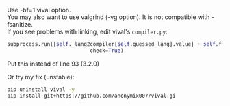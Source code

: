 Use -bf=1 vival option.  
You may also want to use valgrind (-vg option). It is not compatible with -fsanitize.  
If you see problems with linking, edit vival's `compiler.py`:
```py
subprocess.run([self._lang2compiler[self.guessed_lang].value] + self.flags + [str(main_obj), str(exec_obj), '-o', str(res_path)],
                           check=True)
```
Put this instead of line 93 (3.2.0)

Or try my fix (unstable):
```sh
pip uninstall vival -y
pip install git+https://github.com/anonymix007/vival.gi
```
